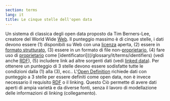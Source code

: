 ```yaml
---
section: terms
lang: it
title: Le cinque stelle dell'open data
---
```


Un sistema di classica degli open data proposto da Tim Berners-Lee, creatore del World Wide [Web](/glossary/en/terms/web/). Il punteggio massimo è di cinque stelle, i dati devono essere (1) disponibili su Web con una [licenza](/glossary/it/terms/licence/) aperta, (2) essere in [formato strutturato](/glossary/it/terms/structured-data/), (3) essere in un formato di file non-[proprietario](/glossary/it/terms/proprietary), (4) fare uso di [proprietario](/glossary/it/terms/URI) come [identificatori]((/glossary/it/terms/identifiers) (vedi anche [RDF](/glossary/it/terms/rdf/)), (5) includere link ad altre sorgenti dati (vedi [linked data](/glossary/it/terms/linked-data/)). Per ottenere un punteggio di 3 stelle devono essere sodisfatte tutte le condizioni dalla (1) alla (3), ecc.. L'[Open Definition](/glossary/it/terms/open-definition/) richiede dati con punteggio a 3 stelle per essere definiti come open data, non è invece necessario il requisito [RDF](/glossary/it/terms/rdf/) o il linking. Questo Ciò permette di avere dati aperti di ampia varietà e da diverse fonti, senza il lavoro di modellazione delle informazioni di linking (collegamento).
